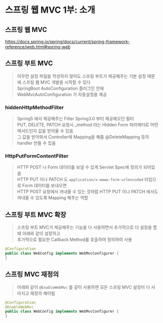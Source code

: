 # 스프링 웹 MVC 1부: 소개
## 스프링 웹 MVC
https://docs.spring.io/spring/docs/current/spring-framework-reference/web.html#spring-web

## 스프링 부트 MVC
> 아무런 설정 파일을 작성하지 않아도 스프링 부트가 제공해주는 기본 설정 때문에 스프링 웹 MVC 개발을 시작할 수 있다  
> SpringBoot AutoConfiguration 플러그인 안에 WebMvcAutoConfiguration 가 자동설정을 제공  

### hiddenHttpMethodFilter
> Spring5 에서 제공해주는 Filter Spring3.0 부터 제공해오던 필터  
> PUT, DELETE, PATCH 요청시 _method 라는 Hidden Form 파라메터로 어떤 메서드인지 값을 받아올 수 있음  
> 그 값을 받아와서 Controller에 Mapping을 해줌 @DeleteMapping 등의 handler 만들 수 있음  

### HttpPutFormContentFilter
> HTTP POST 나 Form 데이터를 보낼 수 있게 Servlet Spec에 정의가 되어있음  
> HTTP PUT 이나 PATCH 도 `application/x-wwww-form-urlencoded` 타입으로 Form 데이터를 보내오면  
> HTTP POST 요청에서 꺼내올 수 있는 것처럼 HTTP PUT 이나 PATCH 에서도 꺼내올 수 있도록 Mapping 해주는 역할  

## 스프링 부트 MVC 확장
> 스프링 부트 MVC가 제공해주는 기능을 다 사용하면서 추가적으로 더 설정을 할때 아래와 같이 설정하고  
> 추가적으로 필요한 Callback Method를 호출하여 정의하여 사용  
```java
@Configuration
public class WebConfig implements WebMvcConfigurer {
}
```

## 스프링 MVC 재정의
> 아래와 같이 `@EnableWebMvc` 를 같이 사용하면 모든 스프링 MVC 설정이 다 사라지고 재정의 해야됨  
```java
@Configuration
@EnableWebMvc
public class WebConfig implements WebMvcConfigurer {
}
```